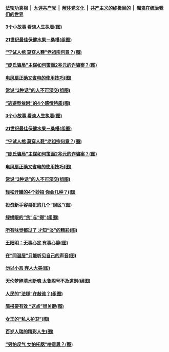 

####  [法轮功真相](../../../../basic/blob/master/README.md?t=04210431) &nbsp;|&nbsp; [九评共产党](../../../../9ping.md/blob/master/README.md?t=04210431) &nbsp;|&nbsp; [解体党文化](../../../../jtdwh.md/blob/master/README.md?t=04210431)  &nbsp;|&nbsp; [共产主义的终极目的](../../../../gczydzjmd.md/blob/master/README.md?t=04210431) &nbsp;|&nbsp; [魔鬼在统治我们的世界](../../../../mgztzwmdsj.md/blob/master/README.md?t=04210431) 

#### [3个小故事 看淡人生执着(图)](../pages/p8/969111.md?t=04210431) 

#### [21世纪最佳保健水果－桑椹(组图)](../pages/p8/969132.md?t=04210431) 

#### [“宁试人棺 莫穿人鞋”老祖宗何意？(图)](../pages/p8/969220.md?t=04210431) 

#### [“庞氏骗局”主谋如何策画2兆元的诈骗案？(图)](../pages/p8/969216.md?t=04210431) 

#### [电风扇正确又省电的使用技巧(图)](../pages/p8/969127.md?t=04210431) 

#### [常说“3种话”的人不可深交(组图)](../pages/p8/969109.md?t=04210431) 

#### [“逃避型依附”的4个感情特质(图)](../pages/p8/969314.md?t=04210431) 

#### [3个小故事 看淡人生执着(图)](../pages/p8/969111.md?t=04210431) 

#### [21世纪最佳保健水果－桑椹(组图)](../pages/p8/969132.md?t=04210431) 

#### [“宁试人棺 莫穿人鞋”老祖宗何意？(图)](../pages/p8/969220.md?t=04210431) 

#### [“庞氏骗局”主谋如何策画2兆元的诈骗案？(图)](../pages/p8/969216.md?t=04210431) 

#### [电风扇正确又省电的使用技巧(图)](../pages/p8/969127.md?t=04210431) 

#### [常说“3种话”的人不可深交(组图)](../pages/p8/969109.md?t=04210431) 

#### [轻松开罐的4个妙招 你会几种？(图)](../pages/p8/969124.md?t=04210431) 

#### [投资新手容易犯的几个“误区”(图)](../pages/p8/969093.md?t=04210431) 

#### [绿绣眼的“贪”与“得”(组图)](../pages/p8/969027.md?t=04210431) 

#### [所有味觉都过了 才知“淡”的精彩(图)](../pages/p8/968890.md?t=04210431) 

#### [王阳明：无事心定 有事心静(图)](../pages/p8/968663.md?t=04210431) 

#### [在“同温层”只能听见自己的声音(图)](../pages/p8/969021.md?t=04210431) 

#### [勿以小恶 弃人大美(图)](../pages/p8/968658.md?t=04210431) 

#### [天伦梦碎清水断魂 太鲁阁号不及道别(组图)](../pages/p8/967838.md?t=04210431) 

#### [人民的“法槌”在敲谁？(组图)](../pages/p8/968597.md?t=04210431) 

#### [简报要有效 “这点”很关键(图)](../pages/p8/968931.md?t=04210431) 

#### [女王的“私人护卫”(图)](../pages/p8/968595.md?t=04210431) 

#### [百岁人瑞的精彩人生(图)](../pages/p8/968895.md?t=04210431) 

#### [“男怕叹气 女怕托腮”啥意思？(图)](../pages/p8/968855.md?t=04210431) 

